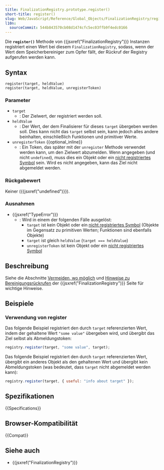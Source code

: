 ```yaml
---
title: FinalizationRegistry.prototype.register()
short-title: register()
slug: Web/JavaScript/Reference/Global_Objects/FinalizationRegistry/register
l10n:
  sourceCommit: 544b843570cb08d1474cfc5ec03ffb9f4edc0166
---
```


Die **`register()`** Methode von {{jsxref("FinalizationRegistry")}} Instanzen registriert einen Wert bei diesem `FinalizationRegistry`, sodass, wenn der Wert dem Speicherbereiniger zum Opfer fällt, der Rückruf der Registry aufgerufen werden kann.

## Syntax

```js-nolint
register(target, heldValue)
register(target, heldValue, unregisterToken)
```

### Parameter

- `target`
  - : Der Zielwert, der registriert werden soll.
- `heldValue`
  - : Der Wert, der dem Finalisierer für dieses `target` übergeben werden soll. Dies kann nicht das `target` selbst sein, kann jedoch alles andere beinhalten, einschließlich Funktionen und primitiver Werte.
- `unregisterToken` {{optional_inline}}
  - : Ein Token, das später mit der `unregister` Methode verwendet werden kann, um den Zielwert abzumelden. Wenn angegeben (und nicht `undefined`), muss dies ein Objekt oder ein [nicht registriertes Symbol](/de/docs/Web/JavaScript/Reference/Global_Objects/Symbol#shared_symbols_in_the_global_symbol_registry) sein. Wird es nicht angegeben, kann das Ziel nicht abgemeldet werden.

### Rückgabewert

Keiner ({{jsxref("undefined")}}).

### Ausnahmen

- {{jsxref("TypeError")}}
  - : Wird in einem der folgenden Fälle ausgelöst:
    - `target` ist kein Objekt oder ein [nicht registriertes Symbol](/de/docs/Web/JavaScript/Reference/Global_Objects/Symbol#shared_symbols_in_the_global_symbol_registry) (Objekte im Gegensatz zu primitiven Werten; Funktionen sind ebenfalls Objekte)
    - `target` ist gleich `heldValue` (`target === heldValue`)
    - `unregisterToken` ist kein Objekt oder ein [nicht registriertes Symbol](/de/docs/Web/JavaScript/Reference/Global_Objects/Symbol#shared_symbols_in_the_global_symbol_registry)

## Beschreibung

Siehe die Abschnitte [Vermeiden, wo möglich](/de/docs/Web/JavaScript/Reference/Global_Objects/FinalizationRegistry#avoid_where_possible) und [Hinweise zu Bereinigungsrückrufen](/de/docs/Web/JavaScript/Reference/Global_Objects/FinalizationRegistry#notes_on_cleanup_callbacks) der {{jsxref("FinalizationRegistry")}} Seite für wichtige Hinweise.

## Beispiele

### Verwendung von register

Das folgende Beispiel registriert den durch `target` referenzierten Wert,
indem der gehaltene Wert `"some value"` übergeben wird, und übergibt das Ziel selbst
als Abmeldungstoken:

```js
registry.register(target, "some value", target);
```

Das folgende Beispiel registriert den durch `target` referenzierten Wert,
übergibt ein anderes Objekt als den gehaltenen Wert und übergibt kein Abmeldungstoken
(was bedeutet, dass `target` nicht abgemeldet werden kann):

```js
registry.register(target, { useful: "info about target" });
```

## Spezifikationen

{{Specifications}}

## Browser-Kompatibilität

{{Compat}}

## Siehe auch

- {{jsxref("FinalizationRegistry")}}
